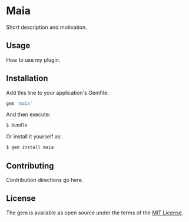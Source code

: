 # Maia
Short description and motivation.

## Usage
How to use my plugin.

## Installation
Add this line to your application's Gemfile:

```ruby
gem 'maia'
```

And then execute:
```bash
$ bundle
```

Or install it yourself as:
```bash
$ gem install maia
```

## Contributing
Contribution directions go here.

## License
The gem is available as open source under the terms of the [MIT License](http://opensource.org/licenses/MIT).
